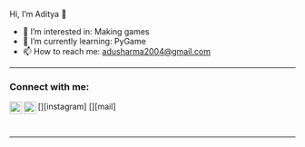 Hi, I’m Aditya 👋
- 👀 I’m interested in: Making games 
- 🌱 I’m currently learning: PyGame  
- 📫 How to reach me: adusharma2004@gmail.com

---

### Connect with me:

[<img align="left" alt="Pancham | Instagram" width="22px" src="https://cdn.jsdelivr.net/npm/simple-icons@v3/icons/instagram.svg" />][instagram]
[<img align="left" alt="Pancham | E-mail" width="22px" src="https://cdn.jsdelivr.net/npm/simple-icons@v3/icons/gmail.svg" />][mail]

<br />

---
<!---
AdityaSharma223/AdityaSharma223 is a ✨ special ✨ repository because its `README.md` (this file) appears on your GitHub profile.
You can click the Preview link to take a look at your changes.
--->
